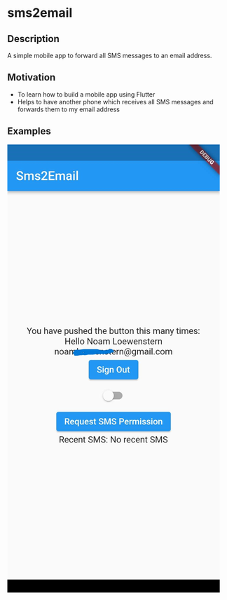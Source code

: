 # sms2email

## Description

A simple mobile app to forward all SMS messages to an email address.

## Motivation

- To learn how to build a mobile app using Flutter
- Helps to have another phone which receives all SMS messages and forwards them to my email address

## Examples

![Website Example Gif][website-flow]

[website-flow]: /examples/main-screen.jpg
